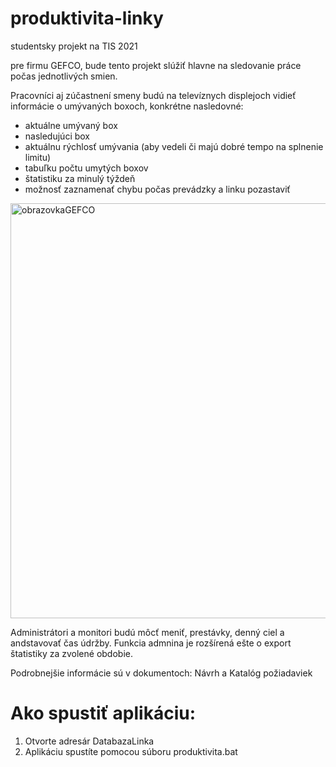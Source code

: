 # produktivita-linky
studentsky projekt na TIS 2021

pre firmu GEFCO, bude tento projekt slúžiť hlavne na sledovanie práce počas jednotlivých smien.

Pracovníci aj zúčastnení smeny budú na televíznych displejoch vidieť informácie o umývaných boxoch, konkrétne nasledovné:
- aktuálne umývaný box
- nasledujúci box 
- aktuálnu rýchlosť umývania (aby vedeli či majú dobré tempo na splnenie limitu)
- tabuľku počtu umytých boxov
- štatistiku za minulý týždeň
- možnosť zaznamenať chybu počas prevádzky a linku pozastaviť

<img width="664" alt="obrazovkaGEFCO" src="https://user-images.githubusercontent.com/79453298/152864753-c226e3e7-4fe6-42e2-8521-4beaa3a4d126.png">


Administrátori a monitori budú môcť meniť, prestávky, denný ciel a andstavovať čas údržby. Funkcia admnina je rozšírená ešte o export štatistiky za zvolené obdobie.

Podrobnejšie informácie sú v dokumentoch: Návrh a Katalóg požiadaviek

# Ako spustiť aplikáciu:
1. Otvorte adresár DatabazaLinka
2. Aplikáciu spustíte pomocou súboru produktivita.bat
